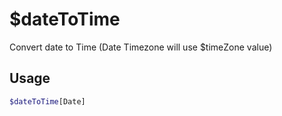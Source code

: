 # $dateToTime

Convert date to Time (Date Timezone will use $timeZone value)

## Usage

```bash
$dateToTime[Date]
```

